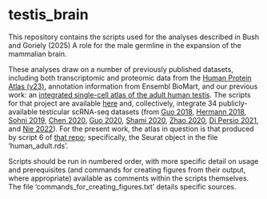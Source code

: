 # testis_brain
This repository contains the scripts used for the analyses described in Bush and Goriely (2025) A role for the male germline in the expansion of the mammalian brain.

These analyses draw on a number of previously published datasets, including both transcriptomic and proteomic data from the [Human Protein Atlas (v23)](https://www.proteinatlas.org/), annotation information from Ensembl BioMart, and our previous work: an [integrated single-cell atlas of the adult human testis](https://pubmed.ncbi.nlm.nih.gov/38727278/). The scripts for that project are available [here](https://github.com/sjbush/spg_atlas) and, collectively, integrate 34 publicly-available testicular scRNA-seq datasets (from [Guo 2018](https://pubmed.ncbi.nlm.nih.gov/30315278/), [Hermann 2018](https://pubmed.ncbi.nlm.nih.gov/30404016/), [Sohni 2019](https://pubmed.ncbi.nlm.nih.gov/30726734/), [Chen 2020](https://doi.org/10.1016/j.gendis.2020.09.004), [Guo 2020](http://pubmed.ncbi.nlm.nih.gov/31928944/), [Shami 2020](https://pubmed.ncbi.nlm.nih.gov/32504559/), [Zhao 2020](https://pubmed.ncbi.nlm.nih.gov/33173058/), [Di Persio 2021](https://pubmed.ncbi.nlm.nih.gov/34622232/), and [Nie 2022](https://pubmed.ncbi.nlm.nih.gov/35504286)). For the present work, the atlas in question is that produced by script 6 of [that repo](https://github.com/sjbush/spg_atlas/6.refine_clustering_of_whole_testes_atlas.R); specifically, the Seurat object in the file ‘human_adult.rds’.

Scripts should be run in numbered order, with more specific detail on usage and prerequisites (and commands for creating figures from their output, where appropriate) available as comments within the scripts themselves. The file ‘commands_for_creating_figures.txt’ details specific sources.
